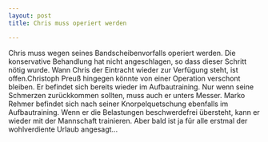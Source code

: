 ```yaml
---
layout: post
title: Chris muss operiert werden

---
```


Chris muss wegen seines Bandscheibenvorfalls operiert werden. Die konservative Behandlung hat nicht angeschlagen, so dass dieser Schritt nötig wurde. Wann Chris der Eintracht wieder zur Verfügung steht, ist offen.Christoph Preuß hingegen könnte von einer Operation verschont bleiben. Er befindet sich bereits wieder im Aufbautraining. Nur wenn seine Schmerzen zurückkommen sollten, muss auch er unters Messer. Marko Rehmer befindet sich nach seiner Knorpelquetschung ebenfalls im Aufbautraining. Wenn er die Belastungen beschwerdefrei übersteht, kann er wieder mit der Mannschaft trainieren. Aber bald ist ja für alle erstmal der wohlverdiente Urlaub angesagt...


